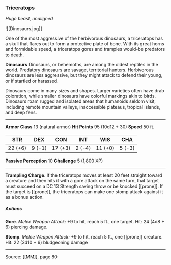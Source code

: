 ### Triceratops
_Huge beast, unaligned_

![[Dinosaurs.jpg]]

One of the most aggressive of the herbivorous dinosaurs, a triceratops has a skull that flares out to form a protective plate of bone. With its great horns and formidable speed, a triceratops gores and tramples would-be predators to death.

**Dinosaurs** Dinosaurs, or behemoths, are among the oldest reptiles in the world. Predatory dinosaurs are savage, territorial hunters. Herbivorous dinosaurs are less aggressive, but they might attack to defend their young, or if startled or harassed.

Dinosaurs come in many sizes and shapes. Larger varieties often have drab coloration, while smaller dinosaurs have colorful markings akin to birds. Dinosaurs roam rugged and isolated areas that humanoids seldom visit, including remote mountain valleys, inaccessible plateaus, tropical islands, and deep fens.






---

**Armor Class** 13 (natural armor)
**Hit Points** 95 (10d12 + 30)
**Speed** 50 ft.

| STR     | DEX     | CON     | INT     | WIS     | CHA     |
|---------|---------|---------|---------|---------|---------|
| 22 (+6) | 9 (-1) | 17 (+3) | 2 (-4) | 11 (+0) | 5 (-3) |

**Passive Perception** 10
**Challenge** 5 (1,800 XP)

---

**Trampling Charge**. If the triceratops moves at least 20 feet straight toward a creature and then hits it with a gore attack on the same turn, that target must succeed on a DC 13 Strength saving throw or be knocked [[prone]]. If the target is [[prone]], the triceratops can make one stomp attack against it as a bonus action.

##### Actions
**Gore**. _Melee Weapon Attack:_ +9 to hit, reach 5 ft., one target. Hit: 24 (4d8 + 6) piercing damage.

**Stomp**. _Melee Weapon Attack:_ +9 to hit, reach 5 ft., one [[prone]] creature. Hit: 22 (3d10 + 6) bludgeoning damage


---

Source: [[MM]], page 80